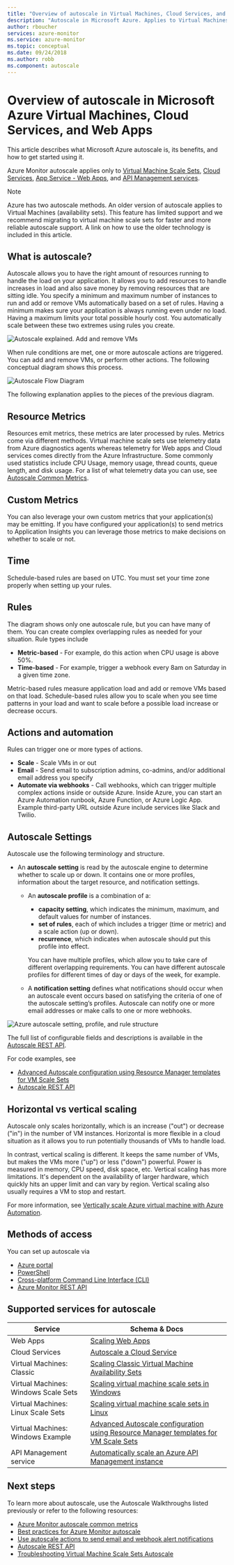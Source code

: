 ```yaml
---
title: "Overview of autoscale in Virtual Machines, Cloud Services, and Web Apps"
description: "Autoscale in Microsoft Azure. Applies to Virtual Machines, Virtual machine Scale sets, Cloud Services and Web Apps."
author: rboucher
services: azure-monitor
ms.service: azure-monitor
ms.topic: conceptual
ms.date: 09/24/2018
ms.author: robb
ms.component: autoscale
---
```

# Overview of autoscale in Microsoft Azure Virtual Machines, Cloud Services, and Web Apps
This article describes what Microsoft Azure autoscale is, its benefits, and how to get started using it.  

Azure Monitor autoscale applies only to [Virtual Machine Scale Sets](https://azure.microsoft.com/services/virtual-machine-scale-sets/), [Cloud Services](https://azure.microsoft.com/services/cloud-services/), [App Service - Web Apps](https://azure.microsoft.com/services/app-service/web/), and [API Management services](https://docs.microsoft.com/azure/api-management/api-management-key-concepts).

> [!NOTE]
> Azure has two autoscale methods. An older version of autoscale applies to Virtual Machines (availability sets). This feature has limited support and we recommend migrating to virtual machine scale sets for faster and more reliable autoscale support. A link on how to use the older technology is included in this article.  
>
>

## What is autoscale?
Autoscale allows you to have the right amount of resources running to handle the load on your application. It allows you to add resources to handle increases in load and also save money by removing resources that are sitting idle. You specify a minimum and maximum number of instances to run and add or remove VMs automatically based on a set of rules. Having a minimum makes sure your application is always running even under no load. Having a maximum limits your total possible hourly cost. You automatically scale between these two extremes using rules you create.

 ![Autoscale explained. Add and remove VMs](./media/autoscale-overview/AutoscaleConcept.png)

When rule conditions are met, one or more autoscale actions are triggered. You can add and remove VMs, or perform other actions. The following conceptual diagram shows this process.  

 ![Autoscale Flow Diagram](./media/autoscale-overview/Autoscale_Overview_v4.png)

The following explanation applies to the pieces of the previous diagram.   

## Resource Metrics
Resources emit metrics, these metrics are later processed by rules. Metrics come via different methods.
Virtual machine scale sets use telemetry data from Azure diagnostics agents whereas telemetry for Web apps and Cloud services comes directly from the Azure Infrastructure. Some commonly used statistics include CPU Usage, memory usage, thread counts, queue length, and disk usage. For a list of what telemetry data you can use, see [Autoscale Common Metrics](../../azure-monitor/platform/autoscale-common-metrics.md).

## Custom Metrics
You can also leverage your own custom metrics that your application(s) may be emitting. If you have configured your application(s) to send metrics to Application Insights you can leverage those metrics to make decisions on whether to scale or not.

## Time
Schedule-based rules are based on UTC. You must set your time zone properly when setting up your rules.  

## Rules
The diagram shows only one autoscale rule, but you can have many of them. You can create complex overlapping rules as needed for your situation.  Rule types include  

* **Metric-based** - For example, do this action when CPU usage is above 50%.
* **Time-based** - For example, trigger a webhook every 8am on Saturday in a given time zone.

Metric-based rules measure application load and add or remove VMs based on that load. Schedule-based rules allow you to scale when you see time patterns in your load and want to scale before a possible load increase or decrease occurs.  

## Actions and automation
Rules can trigger one or more types of actions.

* **Scale** - Scale VMs in or out
* **Email** - Send email to subscription admins, co-admins, and/or additional email address you specify
* **Automate via webhooks** - Call webhooks, which can trigger multiple complex actions inside or outside Azure. Inside Azure, you can start an Azure Automation runbook, Azure Function, or Azure Logic App. Example third-party URL outside Azure include services like Slack and Twilio.

## Autoscale Settings
Autoscale use the following terminology and structure.

- An **autoscale setting** is read by the autoscale engine to determine whether to scale up or down. It contains one or more profiles, information about the target resource, and notification settings.

    - An **autoscale profile** is a combination of a:

        - **capacity setting**, which indicates the minimum, maximum, and default values for number of instances.
        - **set of rules**, each of which includes a trigger (time or metric) and a scale action (up or down).
        - **recurrence**, which indicates when autoscale should put this profile into effect.

        You can have multiple profiles, which allow you to take care of different overlapping requirements. You can have different autoscale profiles for different times of day or days of the week, for example.

    - A **notification setting** defines what notifications should occur when an autoscale event occurs based on satisfying the criteria of one of the autoscale setting’s profiles. Autoscale can notify one or more email addresses or make calls to one or more webhooks.


![Azure autoscale setting, profile, and rule structure](./media/autoscale-overview/AzureResourceManagerRuleStructure3.png)

The full list of configurable fields and descriptions is available in the [Autoscale REST API](https://msdn.microsoft.com/library/dn931928.aspx).

For code examples, see

* [Advanced Autoscale configuration using Resource Manager templates for VM Scale Sets](../../azure-monitor/platform/autoscale-virtual-machine-scale-sets.md)  
* [Autoscale REST API](https://msdn.microsoft.com/library/dn931953.aspx)

## Horizontal vs vertical scaling
Autoscale only scales horizontally, which is an increase ("out") or decrease ("in") in the number of VM instances.  Horizontal is more flexible in a cloud situation as it allows you to run potentially thousands of VMs to handle load.

In contrast, vertical scaling is different. It keeps the same number of VMs, but makes the VMs more ("up") or less ("down") powerful. Power is measured in memory, CPU speed, disk space, etc.  Vertical scaling has more limitations. It's dependent on the availability of larger hardware, which quickly hits an upper limit and can vary by region. Vertical scaling also usually requires a VM to stop and restart.

For more information, see [Vertically scale Azure virtual machine with Azure Automation](../../virtual-machines/linux/vertical-scaling-automation.md?toc=%2fazure%2fvirtual-machines%2flinux%2ftoc.json).

## Methods of access
You can set up autoscale via

* [Azure portal](../../monitoring-and-diagnostics/monitoring-autoscale-get-started.md)
* [PowerShell](../../monitoring-and-diagnostics/insights-powershell-samples.md#create-and-manage-autoscale-settings)
* [Cross-platform Command Line Interface (CLI)](../../azure-monitor/platform/cli-samples.md#autoscale)
* [Azure Monitor REST API](https://msdn.microsoft.com/library/azure/dn931953.aspx)

## Supported services for autoscale
| Service | Schema & Docs |
| --- | --- |
| Web Apps |[Scaling Web Apps](../../monitoring-and-diagnostics/monitoring-autoscale-get-started.md) |
| Cloud Services |[Autoscale a Cloud Service](../../cloud-services/cloud-services-how-to-scale-portal.md) |
| Virtual Machines: Classic |[Scaling Classic Virtual Machine Availability Sets](https://blogs.msdn.microsoft.com/kaevans/2015/02/20/autoscaling-azurevirtual-machines/) |
| Virtual Machines: Windows Scale Sets |[Scaling virtual machine scale sets in Windows](../../virtual-machine-scale-sets/tutorial-autoscale-powershell.md) |
| Virtual Machines: Linux Scale Sets |[Scaling virtual machine scale sets in Linux](../../virtual-machine-scale-sets/tutorial-autoscale-cli.md) |
| Virtual Machines: Windows Example |[Advanced Autoscale configuration using Resource Manager templates for VM Scale Sets](../../azure-monitor/platform/autoscale-virtual-machine-scale-sets.md) |
| API Management service|[Automatically scale an Azure API Management instance](https://docs.microsoft.com/azure/api-management/api-management-howto-autoscale)

## Next steps
To learn more about autoscale, use the Autoscale Walkthroughs listed previously or refer to the following resources:

* [Azure Monitor autoscale common metrics](../../azure-monitor/platform/autoscale-common-metrics.md)
* [Best practices for Azure Monitor autoscale](../../azure-monitor/platform/autoscale-best-practices.md)
* [Use autoscale actions to send email and webhook alert notifications](../../azure-monitor/platform/autoscale-webhook-email.md)
* [Autoscale REST API](https://msdn.microsoft.com/library/dn931953.aspx)
* [Troubleshooting Virtual Machine Scale Sets Autoscale](../../virtual-machine-scale-sets/virtual-machine-scale-sets-troubleshoot.md)
